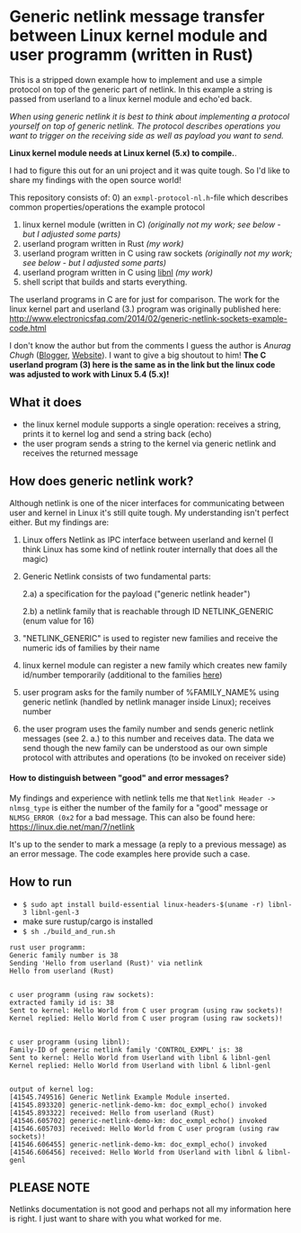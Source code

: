 # Generic netlink message transfer between Linux kernel module and user programm (written in Rust)

This is a stripped down example how to implement and use a simple protocol on top of the generic part of netlink.
In this example a string is passed from userland to a linux kernel module and echo'ed back.

_When using generic netlink it is best to think about implementing a protocol yourself on top of generic netlink. 
The protocol describes operations you want to trigger on the receiving side as well as payload you want to send._

**Linux kernel module needs at Linux kernel (5.x) to compile.**.

I had to figure this out for an uni project and it was quite tough. So I'd like to share my findings
with the open source world!

This repository consists of:
0) an `exmpl-protocol-nl.h`-file which describes common properties/operations the example protocol
1) linux kernel module (written in C) _(originally not my work; see below - but I adjusted some parts)_
2) userland program written in Rust _(my work)_
3) userland program written in C using raw sockets  _(originally not my work; see below - but I adjusted some parts)_
3) userland program written in C using [libnl](https://www.infradead.org/~tgr/libnl/) _(my work)_
4) shell script that builds and starts everything.

The userland programs in C are for just for comparison. The work for the linux kernel part and userland (3.)
program was originally published here: 
http://www.electronicsfaq.com/2014/02/generic-netlink-sockets-example-code.html

I don't know the author but from the comments I guess the author is *Anurag Chugh* ([Blogger](https://www.blogger.com/profile/15390575283968794206), [Website](http://www.lithiumhead.com/)). I want to give a big shoutout to him! 
**The C userland program (3) here is the same as in the link but the linux code was adjusted to work with Linux 5.4 (5.x)!**

## What it does
- the linux kernel module supports a single operation: receives a string, prints it to kernel log and send a string back (echo)
- the user program sends a string to the kernel via generic netlink and receives the returned message

## How does generic netlink work?
Although netlink is one of the nicer interfaces for communicating between user and kernel in Linux it's still
quite tough. My understanding isn't perfect either. But my findings are:
1) Linux offers Netlink as IPC interface between userland and kernel
   (I think Linux has some kind of netlink router internally that does all the magic)
2) Generic Netlink consists of two fundamental parts:
   
   2.a) a specification for the payload ("generic netlink header")
   
   2.b) a netlink family that is reachable through ID NETLINK_GENERIC (enum value for 16)

3) "NETLINK_GENERIC" is used to register new families and receive the numeric ids of families by their name
4) linux kernel module can register a new family which creates new family id/number temporarily
   (additional to the families [here](https://github.com/torvalds/linux/blob/master/include/uapi/linux/netlink.h))
5) user program asks for the family number of %FAMILY_NAME% using generic netlink (handled by netlink manager inside Linux);
   receives number
6) the user program uses the family number and sends generic netlink messages (see 2. a.) to this number and receives data.
   The data we send though the new family can be understood as our own simple protocol with attributes and operations
   (to be invoked on receiver side)

#### How to distinguish between "good" and error messages?
My findings and experience with netlink tells me that `Netlink Header -> nlmsg_type` is either the
number of the family for a "good" message or `NLMSG_ERROR (0x2` for a bad message. 
This can also be found here: https://linux.die.net/man/7/netlink 

It's up to the sender to mark a message (a reply to a previous message) as an error message.
The code examples here provide such a case.

## How to run
- `$ sudo apt install build-essential linux-headers-$(uname -r) libnl-3 libnl-genl-3` 
- make sure rustup/cargo is installed
- `$ sh ./build_and_run.sh`
```
rust user programm:
Generic family number is 38
Sending 'Hello from userland (Rust)' via netlink
Hello from userland (Rust)


c user programm (using raw sockets):
extracted family id is: 38
Sent to kernel: Hello World from C user program (using raw sockets)!
Kernel replied: Hello World from C user program (using raw sockets)!


c user programm (using libnl):
Family-ID of generic netlink family 'CONTROL_EXMPL' is: 38
Sent to kernel: Hello World from Userland with libnl & libnl-genl
Kernel replied: Hello World from Userland with libnl & libnl-genl


output of kernel log:
[41545.749516] Generic Netlink Example Module inserted.
[41545.893320] generic-netlink-demo-km: doc_exmpl_echo() invoked
[41545.893322] received: Hello from userland (Rust)
[41546.605702] generic-netlink-demo-km: doc_exmpl_echo() invoked
[41546.605703] received: Hello World from C user program (using raw sockets)!
[41546.606455] generic-netlink-demo-km: doc_exmpl_echo() invoked
[41546.606456] received: Hello World from Userland with libnl & libnl-genl
```

## PLEASE NOTE
Netlinks documentation is not good and perhaps not all my information here is right. I just want to share
with you what worked for me.
